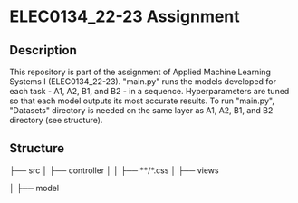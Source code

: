 # ELEC0134_22-23 Assignment

## Description
This repository is part of the assignment of Applied Machine Learning Systems I (ELEC0134_22-23). "main.py" runs the models developed for each task - A1, A2, B1, and B2 - in a sequence. Hyperparameters are tuned so that each model outputs its most accurate results. To run "main.py", "Datasets" directory is needed on the same layer as A1, A2, B1, and B2 directory (see structure). 

## Structure
├── src
│   ├── controller
│   │   ├── **/*.css
│   ├── views

│   ├── model
